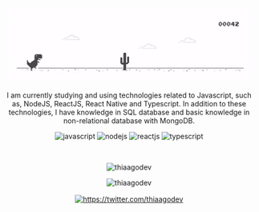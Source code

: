 <p align="center">
  <img src="./.github/dino-chrome.gif" width="px">
</p>

<p align="left" style="text-align: center;">
  I am currently studying and using technologies related to Javascript, such as, NodeJS, ReactJS, React Native and Typescript. In addition to these technologies, I   have knowledge in SQL database and basic knowledge in non-relational database with MongoDB.
</p>

<p align="center">
    <img src="https://devicon.dev/devicon.git/icons/javascript/javascript-original.svg" alt="javascript"  width="20 "height="20"/>
    <img src="https://devicon.dev/devicon.git/icons/nodejs/nodejs-original.svg" alt="nodejs"  width="20 "height="20"/>
    <img src="https://devicon.dev/devicon.git/icons/react/react-original.svg" alt="reactjs"  width="20 "height="20"/>
    <img src="https://devicon.dev/devicon.git/icons/typescript/typescript-original.svg" alt="typescript"  width="20 "height="20"/>
</p>

<br>

<p  align="center">
  <img src="https://github-readme-stats.vercel.app/api?username=thiaagodev&show_icons=true&theme=dark&count_private=true" alt="thiaagodev" />
</p>

<p  align="center">
  <img src="https://github-readme-stats.vercel.app/api/top-langs/?username=thiaagodev&theme=dark" alt="thiaagodev" />
</p>

<p align="center">
 <a href="https://twitter.com/thiaagodev" target="blank">
   <img align="center" src="https://cdn.jsdelivr.net/npm/simple-icons@3.0.1/icons/twitter.svg" alt="https://twitter.com/thiaagodev" height="20" width="20" />
 </a>
